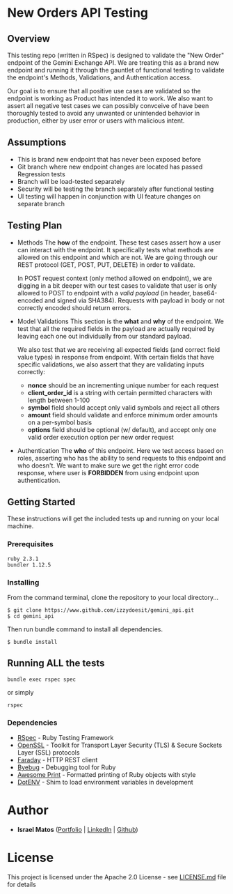 # New Orders API Testing

## Overview

This testing repo (written in RSpec) is designed to validate the "New Order" endpoint of the Gemini Exchange API. We are treating this as a brand new endpoint and running it through the gauntlet of functional testing to validate the endpoint's Methods, Validations, and Authentication access.

Our goal is to ensure that all positive use cases are validated so the endpoint is working as Product has intended it to work. We also want to assert all negative test cases we can possibly convceive of have been thoroughly tested to avoid any unwanted or unintended behavior in production, either by user error or users with malicious intent.

## Assumptions

- This is brand new endpoint that has never been exposed before
- Git branch where new endpoint changes are located has passed Regression tests
- Branch will be load-tested separately
- Security will be testing the branch separately after functional testing
- UI testing will happen in conjunction with UI feature changes on separate branch

## Testing Plan

- Methods
  The __how__ of the endpoint. These test cases assert how a user can interact with the endpoint. It specifically tests what methods are allowed on this endpoint and which are not. We are going through our REST protocol (GET, POST, PUT, DELETE) in order to validate.

  In POST request context (only method allowed on endpoint), we are digging in a bit deeper with our test cases to validate that user is only allowed to POST to endpoint with a _valid payload_ (in header, base64-encoded and signed via SHA384). Requests with payload in body or not correctly encoded should return errors.

- Model Validations
  This section is the __what__ and __why__ of the endpoint. We test that all the required fields in the payload are actually required by leaving each one out individually from our standard payload.

  We also test that we are receiving all expected fields (and correct field value types) in response from endpoint. With certain fields that have specific validations, we also assert that they are validating inputs correctly:
    - **nonce** should be an incrementing unique number for each request
    - **client_order_id** is a string with certain permitted characters with length between 1-100
    - **symbol** field should accept only valid symbols and reject all others
    - **amount** field should validate and enforce minimum order amounts on a per-symbol basis
    - **options** field should be optional (w/ default), and accept only one valid order execution option per new order request

- Authentication
  The __who__ of this endpoint. Here we test access based on roles, asserting who has the ability to send requests to this endpoint and who doesn't. We want to make sure we get the right error code response, where user is **FORBIDDEN** from using endpoint upon authentication.

## Getting Started

These instructions will get the included tests up and running on your local machine.

### Prerequisites

```
ruby 2.3.1
bundler 1.12.5
```

### Installing
From the command terminal, clone the repository to your local directory...
```
$ git clone https://www.github.com/izzydoesit/gemini_api.git
$ cd gemini_api
```

Then run bundle command to install all dependencies.

```
$ bundle install
```

## Running ALL the tests

```
bundle exec rspec spec
```
or simply
```
rspec
```

### Dependencies

* [RSpec](http://rspec.info) - Ruby Testing Framework
* [OpenSSL](https://www.openssl.org/) - Toolkit for Transport Layer Security (TLS) & Secure Sockets Layer (SSL) protocols
* [Faraday](https://faraday.com) - HTTP REST client
* [Byebug](https://github.com/deivid-rodriguez/byebug) - Debugging tool for Ruby
* [Awesome Print](https://www.github.com/awesome-print/awesome_print) - Formatted printing of Ruby objects with style
* [DotENV](https://github.com/bkeepers/dotenv) - Shim to load environment variables in development

# Author
* **Israel Matos** ([Portfolio](https://www.israeldmatos.com) | [LinkedIn](https://linkedin.com/in/israeldmatos) | [Github](https://github.com/izzydoesit))

# License

This project is licensed under the Apache 2.0 License - see [LICENSE.md](LICENSE.md) file for details
